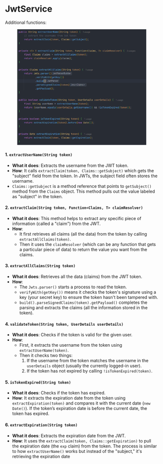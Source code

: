 # JwtService

Additional functions:

<figure><img src="../../.gitbook/assets/image (32).png" alt=""><figcaption></figcaption></figure>

#### 1. **`extractUserName(String token)`**

* **What it does**: Extracts the username from the JWT token.
* **How**: It calls `extractClaim(token, Claims::getSubject)` which gets the "subject" field from the token. In JWTs, the subject field often stores the username.
* `Claims::getSubject` is a method reference that points to `getSubject()` method from the `Claims` object. This method pulls out the value labeled as "subject" in the token.

#### 2. **`extractClaim(String token, Function<Claims, T> claimResolver)`**

* **What it does**: This method helps to extract any specific piece of information (called a "claim") from the JWT.
* **How**:
  * It first retrieves all claims (all the data) from the token by calling `extractAllClaims(token)`.
  * Then it uses the `claimResolver` (which can be any function that gets a particular piece of data) to return the value you want from the claims.

#### 3. **`extractAllClaims(String token)`**

* **What it does**: Retrieves all the data (claims) from the JWT token.
* **How**:
  * The `Jwts.parser()` starts a process to read the token.
  * `verifyWith(getKey())` means it checks the token's signature using a key (your secret key) to ensure the token hasn't been tampered with.
  * `build().parseSignedClaims(token).getPayload()` completes the parsing and extracts the claims (all the information stored in the token).

#### 4. **`validateToken(String token, UserDetails userDetails)`**

* **What it does**: Checks if the token is valid for the given user.
* **How**:
  * First, it extracts the username from the token using `extractUserName(token)`.
  * Then it checks two things:
    1. If the username from the token matches the username in the `userDetails` object (usually the currently logged-in user).
    2. If the token has not expired by calling `!isTokenExpired(token)`.

#### 5. **`isTokenExpired(String token)`**

* **What it does**: Checks if the token has expired.
* **How**: It extracts the expiration date from the token using `extractExpiration(token)` and compares it with the current date (`new Date()`). If the token’s expiration date is before the current date, the token has expired.

#### 6. **`extractExpiration(String token)`**

* **What it does**: Extracts the expiration date from the JWT.
* **How**: It uses the `extractClaim(token, Claims::getExpiration)` to pull the expiration date (the `exp` claim) from the token. The process is similar to how `extractUserName()` works but instead of the "subject," it's retrieving the expiration date
